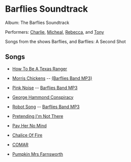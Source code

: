# Barflies Soundtrack
Album: The Barflies Soundtrack

Performers: [Charlie](/charlie), [Micheal](/micheal), [Rebecca](/rebecca), and [Tony](/tony)

Songs from the shows Barflies, and Barflies: A Second Shot

## Songs

* [How To Be A Texas Ranger](/how-to-be-a-texas-ranger)

* [Morris Chickens](/morris-chickens) -- [(Barflies Band MP3)](http://www.spaceroom.org/music/Interrobang/MCA.mp3)

* [Pink Noise](/pink-noise) -- [Barflies Band MP3](http://www.spaceroom.org/music/Interrobang/PinkNoise.mp3)

* [George Hammond Conspiracy](/george-hammond-conspiracy)

* [Robot Song](/robot-song) -- [Barflies Band MP3](http://www.spaceroom.org/music/Interrobang/TheRobotSong.mp3) 

* [Pretending I'm Not There](/pretending-im-not-there)

* [Pay Her No Mind](/pay-her-no-mind) 

* [Chalice Of Fire](/chalice-of-fire)

* [COMAR](/comar)

* [Pumpkin Mrs Farnsworth](/pumpkin-mrs-farnsworth)




